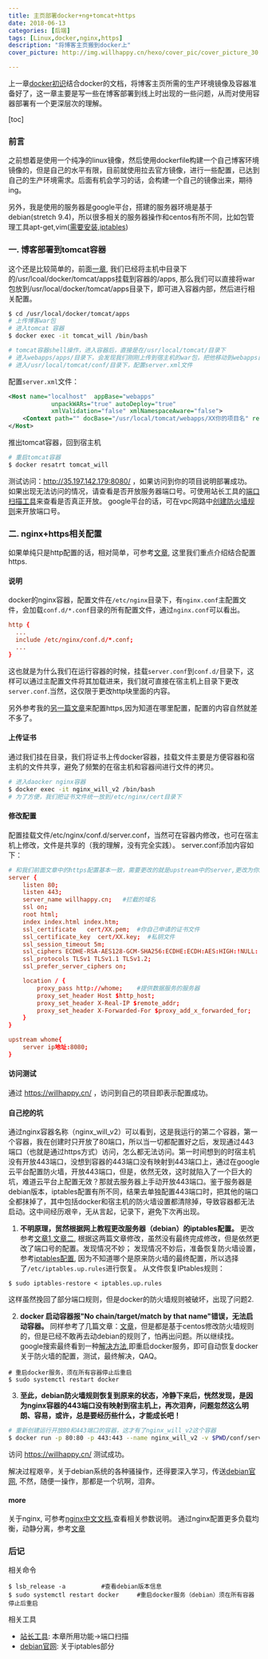```yaml
---
title: 主页部署docker+ng+tomcat+https
date: 2018-06-13
categories: [后端]
tags: [Linux,docker,nginx,https]
description: "将博客主页搬到docker上"
cover_picture: http://img.willhappy.cn/hexo/cover_pic/cover_picture_30.jpg

---
```


上一章[docker初识][1]结合docker的文档，将博客主页所需的生产环境镜像及容器准备好了，这一章主要是写一些在博客部署到线上时出现的一些问题，从而对使用容器部署有一个更深层次的理解。

<!--more-->

[toc]

### 前言
之前想着是使用一个纯净的linux镜像，然后使用dockerfile构建一个自己博客环境镜像的，但是自己的水平有限，目前就使用拉去官方镜像，进行一些配置，已达到自己的生产环境需求。后面有机会学习的话，会构建一个自己的镜像出来，期待ing。

另外，我是使用的服务器是google平台，搭建的服务器环境是基于debian(stretch 9.4)，所以很多相关的服务器操作和centos有所不同，比如包管理工具apt-get,vim([需要安装][2],[iptables][3])

### 一. 博客部署到tomcat容器

这个还是比较简单的，前面[一章][1], 我们已经将主机中目录下的/usr/lcoal/docker/tomcat/apps挂载到容器的/apps, 那么我们可以直接将war包放到/usr/local/docker/tomcat/apps目录下，即可进入容器内部，然后进行相关配置。

```bash
$ cd /usr/local/docker/tomcat/apps
# 上传博客war包
# 进入tomcat 容器
$ docker exec -it tomcat_will /bin/bash

# tomcat容器shell操作，进入容器后，直接是在/usr/local/tomcat/目录下
# 进入webapps/apps/目录下，会发现我们刚刚上传到宿主机的war包，把他移动到webapps目录下，会自动解压缩
# 进入/usr/local/tomcat/conf/目录下，配置server.xml文件
```

配置`server.xml`文件：

```xml
<Host name="localhost"  appBase="webapps"
            unpackWARs="true" autoDeploy="true"
            xmlValidation="false" xmlNamespaceAware="false">
    <Context path="" docBase="/usr/local/tomcat/webapps/XX你的项目名" reloadable="true" />
</Host>
```

推出tomcat容器，回到宿主机

```bash
# 重启tomcat容器
$ docker resatrt tomcat_will
```

测试访问：http://35.197.142.179:8080/ ，如果访问到你的项目说明部署成功。
如果出现无法访问的情况，请查看是否开放服务器端口号。可使用站长工具的[端口扫描工具][15]来查看是否真正开放。
google平台的话，可在vpc网路中[创建防火墙规则][4]来开放端口号。

### 二. nginx+https相关配置

如果单纯只是http配置的话，相对简单，可参考[文章][5], 这里我们重点介绍结合配置https.

#### 说明
docker的nginx容器，配置文件在`/etc/nginx`目录下，有`nginx.conf`主配置文件，会加载`conf.d/*.conf`目录的所有配置文件，通过`nginx.conf`可以看出。

```conf
http {
  ...
  include /etc/nginx/conf.d/*.conf;
  ...
}
```
这也就是为什么我们在运行容器的时候，挂载`server.conf`到`conf.d/`目录下，这样可以通过主配置文件将其加载进来，我们就可直接在宿主机上目录下更改`server.conf`.当然，这仅限于更改http块里面的内容。

另外参考我的[另一篇文章][6]来配置https,因为知道在哪里配置，配置的内容自然就差不多了。

#### 上传证书
通过我们挂在目录，我们将证书上传docker容器，挂载文件主要是方便容器和宿主机的文件共享，避免了频繁的在宿主机和容器间进行文件的拷贝。

```bash
# 进入daocker nginx容器
$ docker exec -it nginx_will_v2 /bin/bash
# 为了方便，我们把证书文件统一放到/etc/nginx/cert目录下
```

#### 修改配置
配置挂载文件/etc/nginx/conf.d/server.conf，当然可在容器内修改，也可在宿主机上修改，文件是共享的（我的理解，没有完全实践）。
server.conf添加内容如下：

```conf
# 和我们前面文章中的https配置基本一致，需要更改的就是upstream中的server,更改为你的ip地址，因为容器的隔离技术，再使用localhost可能转发失败（可自己尝试）。
server {
    listen 80;
    listen 443;
    server_name willhappy.cn;   #拦截的域名
    ssl on;
    root html;
    index index.html index.htm;
    ssl_certificate   cert/XX.pem;  #你自己申请的证书文件
    ssl_certificate_key  cert/XX.key;  #私钥文件
    ssl_session_timeout 5m;
    ssl_ciphers ECDHE-RSA-AES128-GCM-SHA256:ECDHE:ECDH:AES:HIGH:!NULL:!aNULL:!MD5:!ADH:!RC4;
    ssl_protocols TLSv1 TLSv1.1 TLSv1.2;
    ssl_prefer_server_ciphers on;

    location / {
        proxy_pass http://whome;    #提供数据服务的服务器
        proxy_set_header Host $http_host;
        proxy_set_header X-Real-IP $remote_addr;
        proxy_set_header X-Forwarded-For $proxy_add_x_forwarded_for;
    }
}

upstream whome{
    server ip地址:8080;
}
```

#### 访问测试
通过 https://willhappy.cn/ ，访问到自己的项目即表示配置成功。

#### 自己挖的坑
通过nginx容器名称（nginx_will_v2）可以看到，这是我运行的第二个容器，第一个容器，我在创建时只开放了80端口，所以当一切都配置好之后，发现通过443端口（也就是通过https方式）访问，怎么都无法访问。第一时间想到的时宿主机没有开放443端口，没想到容器的443端口没有映射到443端口上，通过在google云平台配置防火墙，开放443端口，但是，依然无效，这时就陷入了一个巨大的坑，难道云平台上配置无效？那就去服务器上手动开放443端口。鉴于服务器是debian版本，iptables配置有所不同，结果去单独配置443端口时，把其他的端口全都抹掉了，其中包括docker和宿主机的防火墙设置都清除掉，导致容器都无法启动。这中间经历艰辛，无从言起，记录下，避免下次再出现。

1. **不明原理，贸然根据网上教程更改服务器（debian）的iptables配置。**
  更改参考[文章1][7],[文章二][8], 根据这两篇文章修改，虽然没有最终完成修改，但是依然更改了端口号的配置。发现情况不妙；
  发现情况不妙后，准备恢复防火墙设置，参考[iptables配置][9], 因为不知道哪个是原来防火墙的最终配置，所以选择了`/etc/iptables.up.rules`进行恢复。
  从文件恢复IPtables规则：

```
$ sudo iptables-restore < iptables.up.rules
```

这样虽然挽回了部分端口规则，但是docker的防火墙规则被破坏，出现了问题2.

2. **docker 启动容器报"No chain/target/match by that name"错误，无法启动容器。**
  同样参考了几篇文章：[文章][10]，但是都是基于centos修改防火墙规则的，但是已经不敢再去动debian的规则了，怕再出问题。所以继续找。
  google搜索最终看到一种[解决方法][11],即重启docker服务，即可自动恢复docker关于防火墙的配置，测试，最终解决，QAQ。
  
```
# 重启docker服务，须在所有容器停止后重启
$ sudo systemctl restart docker
```

3. **至此，debian防火墙规则恢复到原来的状态，冷静下来后，恍然发现，是因为nginx容器的443端口没有映射到宿主机上，再次泪奔，问题忽然这么明朗、容易，或许，总是要经历些什么，才能成长吧！**

```bash
# 重新创建运行开放80和443端口的容器，这才有了nginx_will_v2这个容器
$ docker run -p 80:80 -p 443:443 --name nginx_will_v2 -v $PWD/conf/server.conf:/etc/nginx/conf.d/server.conf -v $PWD/www:/www -v
```

访问 https://willhappy.cn/ 测试成功。

解决过程艰辛，关于debian系统的各种骚操作，还得要深入学习，传送[debian官网][12], 不然，随便一操作，那都是一个坑啊，泪奔。

#### more
关于nginx, 可参考[nginx中文文档][13],查看相关参数说明。
通过nginx配置更多负载均衡，动静分离，参考[文章][14]

### 后记

相关命令

```
$ lsb_release -a          #查看debian版本信息
$ sudo systemctl restart docker     #重启docker服务（debian）须在所有容器停止后重启
```

相关工具
- [站长工具][15]: 本章所用功能->端口扫描
- [debian官网][12]: 关于iptables部分




[1]: http://blog.willhappy.cn/2018/06/11/29_2018-06-11_docker%E5%88%9D%E8%AF%86/
[2]: https://blog.csdn.net/weixin_39800144/article/details/79231002
[3]: https://wiki.debian.org/iptables
[4]: https://console.cloud.google.com/networking/firewalls/list?project=beaming-oarlock-197105&tab=INGRESS
[5]: https://blog.csdn.net/mlc1218559742/article/details/53117520
[6]: http://blog.willhappy.cn/2018/04/25/21_2018-04-25_%E5%B0%8F%E7%BB%BF%E9%94%81https%E7%9A%84web%E5%AE%B9%E5%99%A8%E9%85%8D%E7%BD%AE/
[7]: https://www.centos.bz/2017/10/debian%E9%85%8D%E7%BD%AEiptables/
[8]: https://my.oschina.net/winHerson/blog/143465
[9]: http://www.codebelief.com/article/2017/08/linux-25-useful-iptables-firewall-rules/
[10]: http://ystyle.top/2015/09/24/centos-7-docker-qi-dong-bao/
[11]: https://support.plesk.com/hc/en-us/articles/115000186754-Docker-container-does-not-start-with-error-No-chain-target-match-by-that-name
[12]: https://www.debian.org/
[13]: http://www.nginx.cn/doc/index.html
[14]: http://www.runoob.com/w3cnote/linux-nginx-tomcat.html
[15]: http://tool.chinaz.com/
